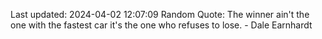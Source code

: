 Last updated: 2024-04-02 12:07:09
Random Quote: The winner ain't the one with the fastest car it's the one who refuses to lose. - Dale Earnhardt